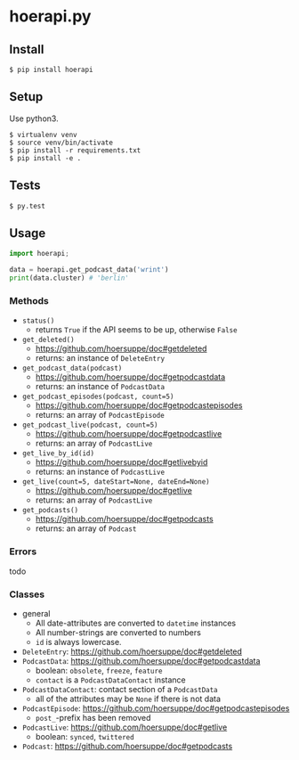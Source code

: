 # hoerapi.py

## Install
```
$ pip install hoerapi
```

## Setup

Use python3.

```
$ virtualenv venv
$ source venv/bin/activate
$ pip install -r requirements.txt
$ pip install -e .
```

## Tests
```
$ py.test
```

## Usage
```python
import hoerapi;

data = hoerapi.get_podcast_data('wrint')
print(data.cluster) # 'berlin'
```

### Methods
* `status()`
  * returns `True` if the API seems to be up, otherwise `False`
* `get_deleted()`
  * https://github.com/hoersuppe/doc#getdeleted
  * returns: an instance of `DeleteEntry`
* `get_podcast_data(podcast)`
  * https://github.com/hoersuppe/doc#getpodcastdata
  * returns: an instance of `PodcastData`
* `get_podcast_episodes(podcast, count=5)`
  * https://github.com/hoersuppe/doc#getpodcastepisodes
  * returns: an array of `PodcastEpisode`
* `get_podcast_live(podcast, count=5)`
  * https://github.com/hoersuppe/doc#getpodcastlive
  * returns: an array of `PodcastLive`
* `get_live_by_id(id)`
  * https://github.com/hoersuppe/doc#getlivebyid
  * returns: an instance of `PodcastLive`
* `get_live(count=5, dateStart=None, dateEnd=None)`
  * https://github.com/hoersuppe/doc#getlive
  * returns: an array of `PodcastLive`
* `get_podcasts()`
  * https://github.com/hoersuppe/doc#getpodcasts
  * returns: an array of `Podcast`


### Errors
todo


### Classes
* general
  * All date-attributes are converted to `datetime` instances
  * All number-strings are converted to numbers
  * `id` is always lowercase.
* `DeleteEntry`: https://github.com/hoersuppe/doc#getdeleted
* `PodcastData`: https://github.com/hoersuppe/doc#getpodcastdata
  * boolean: `obsolete`, `freeze`, `feature`
  * `contact` is a `PodcastDataContact` instance
* `PodcastDataContact`: contact section of a `PodcastData`
  * all of the attributes may be `None` if there is not data
* `PodcastEpisode`: https://github.com/hoersuppe/doc#getpodcastepisodes
  * `post_`-prefix has been removed
* `PodcastLive`: https://github.com/hoersuppe/doc#getlive
  * boolean: `synced`, `twittered`
* `Podcast`: https://github.com/hoersuppe/doc#getpodcasts